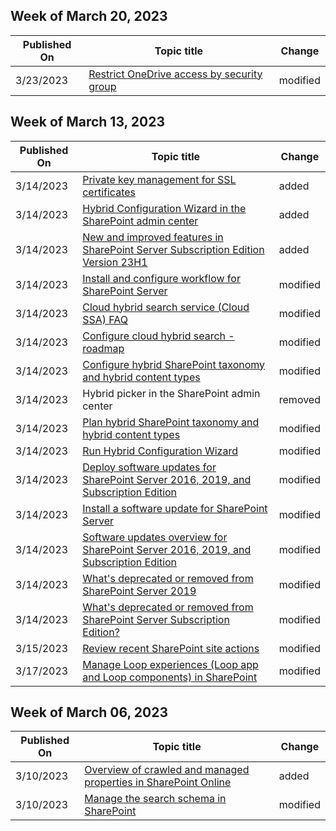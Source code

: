 <!-- This file is generated automatically each week. Changes made to this file will be overwritten.-->



## Week of March 20, 2023


| Published On |Topic title | Change |
|------|------------|--------|
| 3/23/2023 | [Restrict OneDrive access by security group](/SharePoint/limit-access) | modified |


## Week of March 13, 2023


| Published On |Topic title | Change |
|------|------------|--------|
| 3/14/2023 | [Private key management for SSL certificates](/SharePoint/administration/private-key-management-for-ssl-certificates) | added |
| 3/14/2023 | [Hybrid Configuration Wizard in the SharePoint admin center](/SharePoint/hybrid/hybrid-configuration-wizard-in-the-sharepoint-online-admin-center) | added |
| 3/14/2023 | [New and improved features in SharePoint Server Subscription Edition Version 23H1](/SharePoint/what-s-new/new-and-improved-features-in-sharepoint-server-subscription-edition-23h1-release) | added |
| 3/14/2023 | [Install and configure workflow for SharePoint Server](/SharePoint/governance/install-and-configure-workflow-for-sharepoint-server) | modified |
| 3/14/2023 | [Cloud hybrid search service (Cloud SSA) FAQ](/SharePoint/hybrid/cloud-hybrid-search-faq) | modified |
| 3/14/2023 | [Configure cloud hybrid search - roadmap](/SharePoint/hybrid/configure-cloud-hybrid-searchroadmap) | modified |
| 3/14/2023 | [Configure hybrid SharePoint taxonomy and hybrid content types](/SharePoint/hybrid/configure-hybrid-sharepoint-taxonomy-and-hybrid-content-types) | modified |
| 3/14/2023 | Hybrid picker in the SharePoint admin center | removed |
| 3/14/2023 | [Plan hybrid SharePoint taxonomy and hybrid content types](/SharePoint/hybrid/plan-hybrid-sharepoint-taxonomy-and-hybrid-content-types) | modified |
| 3/14/2023 | [Run Hybrid Configuration Wizard](/SharePoint/hybrid/run-hybrid-picker) | modified |
| 3/14/2023 | [Deploy software updates for SharePoint Server 2016, 2019, and Subscription Edition](/SharePoint/upgrade-and-update/deploy-updates-for-sharepoint-server-2016) | modified |
| 3/14/2023 | [Install a software update for SharePoint Server](/SharePoint/upgrade-and-update/install-a-software-update) | modified |
| 3/14/2023 | [Software updates overview for SharePoint Server 2016, 2019, and Subscription Edition](/SharePoint/upgrade-and-update/software-updates-overview) | modified |
| 3/14/2023 | [What's deprecated or removed from SharePoint Server 2019](/SharePoint/what-s-new/what-s-deprecated-or-removed-from-sharepoint-server-2019) | modified |
| 3/14/2023 | [What's deprecated or removed from SharePoint Server Subscription Edition?](/SharePoint/what-s-new/what-s-deprecated-or-removed-from-sharepoint-server-subscription-edition) | modified |
| 3/15/2023 | [Review recent SharePoint site actions](/SharePoint/recent-actions-panel) | modified |
| 3/17/2023 | [Manage Loop experiences (Loop app and Loop components) in SharePoint](/SharePoint/manage-loop-components) | modified |


## Week of March 06, 2023


| Published On |Topic title | Change |
|------|------------|--------|
| 3/10/2023 | [Overview of crawled and managed properties in SharePoint Online](/SharePoint/crawled-and-managed-properties-overview) | added |
| 3/10/2023 | [Manage the search schema in SharePoint](/SharePoint/manage-search-schema) | modified |
